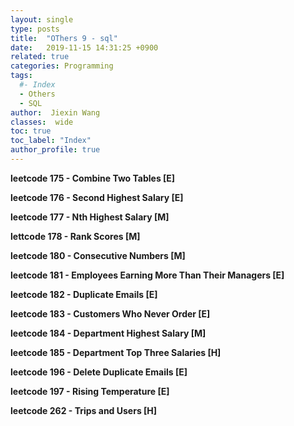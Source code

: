 ```yaml
---
layout: single
type: posts
title:  "OThers 9 - sql"
date:   2019-11-15 14:31:25 +0900
related: true
categories: Programming
tags:
  #- Index
  - Others
  - SQL
author:  Jiexin Wang
classes:  wide
toc: true
toc_label: "Index"
author_profile: true
---
```


**leetcode 175 - Combine Two Tables [E]**  

**leetcode 176 - Second Highest Salary [E]**  

**leetcode 177 - Nth Highest Salary [M]**

**lettcode 178 - Rank Scores [M]**  

**leetcode 180 - Consecutive Numbers [M]**  

**leetcode 181 - Employees Earning More Than Their Managers [E]**    

**leetcode 182 - Duplicate Emails [E]**   

**leetcode 183 - Customers Who Never Order [E]**  

**leetcode 184 - Department Highest Salary [M]**

**leetcode 185 - Department Top Three Salaries [H]**

**leetcode 196 - Delete Duplicate Emails [E]**

**leetcode 197 - Rising Temperature [E]**

**leetcode 262 - Trips and Users [H]**
